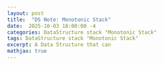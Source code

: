```yaml
---
layout: post
title:  "DS Note: Monotonic Stack"
date:  2025-10-03 18:00:00 -4
categories: DataStructure stack "Monotonic Stack"
tags: DataStructure stack "Monotonic Stack"
excerpt: A Data Structure that can 
mathjax: true
---
```


